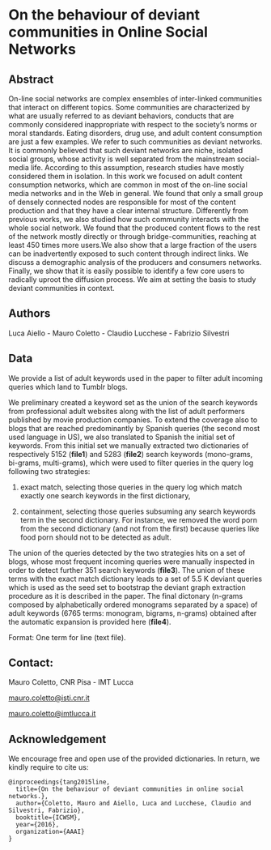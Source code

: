 # On the behaviour of deviant communities in Online Social Networks

## Abstract

On-line social networks are complex ensembles of inter-linked communities that interact on different topics.
Some communities are characterized by what are usually referred to as deviant behaviors, conducts that are commonly considered inappropriate with respect to the society’s norms or moral standards. Eating disorders, drug use, and adult content consumption are just a few examples. We refer to such communities as deviant networks. It is commonly believed that such deviant networks are niche, isolated social groups, whose activity is well separated from the mainstream social-media life. According to this assumption, research studies have mostly considered them in isolation. In this work we focused on adult content consumption networks, which are common in most of the on-line social media networks and in the Web in general. We found that only a small group of densely connected nodes are responsible for most of the content production and that they have a clear internal structure. Differently from previous works, we also studied how such community interacts with the whole social network. We found that the produced content flows to the rest of the network mostly directly or through bridge-communities, reaching at least 450 times more users.We also show that a large fraction of the users can be inadvertently exposed to such content through indirect links. We discuss a demographic analysis of the producers and consumers networks. 
Finally, we show that it is easily possible to identify a few core users to radically uproot the diffusion process. We aim at setting the basis to study deviant communities in context.

## Authors

Luca Aiello - Mauro Coletto - Claudio Lucchese - Fabrizio Silvestri

## Data

We provide a list of adult keywords used in the paper to filter adult incoming queries which land to Tumblr blogs.

We preliminary created a keyword set as the union of the search keywords from professional adult websites along with the list of adult performers published by movie production companies. 
To extend the coverage also to blogs that are reached predominantly by Spanish queries (the second most used language in US), we also translated to Spanish the initial set of keywords.
From this initial set we manually extracted two dictionaries of respectively 5152 (**file1**) and 5283 (**file2**) search keywords (mono-grams, bi-grams, multi-grams), which were used to filter queries in the query log following two strategies: 

1) exact match, selecting those queries in the query log which match exactly one search keywords in the first dictionary, 

2) containment, selecting those queries subsuming any search keywords term in the second dictionary. For instance, we removed the word porn from the second dictionary (and not from the first) because queries like food porn should not to be detected as adult.

The union of the queries detected by the two strategies hits on a set of blogs, whose most frequent incoming queries were manually inspected in order to detect further 351 search keywords (**file3**).
The union of these terms with the exact match dictionary leads to a set of 5.5 K deviant queries which is used as the seed set to bootstrap the deviant graph extraction procedure as it is described in the paper. The final dictonary (n-grams composed by alphabetically ordered monograms separated by a space) of adult keywords (6765 terms: monogram, bigrams, n-grams) obtained after the automatic expansion is provided here (**file4**).

Format: One term for line (text file). 

## Contact: 

Mauro Coletto, CNR Pisa - IMT Lucca

mauro.coletto@isti.cnr.it

mauro.coletto@imtlucca.it


## Acknowledgement

We encourage free and open use of the provided dictionaries. In return, we kindly require to cite us:

```
@inproceedings{tang2015line,
  title={On the behaviour of deviant communities in online social networks.},
  author={Coletto, Mauro and Aiello, Luca and Lucchese, Claudio and Silvestri, Fabrizio},
  booktitle={ICWSM},
  year={2016},
  organization={AAAI}
}
```
